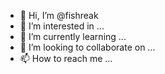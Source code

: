- 👋 Hi, I’m @fishreak
- 👀 I’m interested in ...
- 🌱 I’m currently learning ...
- 💞️ I’m looking to collaborate on ...
- 📫 How to reach me ...

<!---
fishreak/fishreak is a ✨ special ✨ repository because its `README.md` (this file) appears on your GitHub profile.
You can click the Preview link to take a look at your changer
